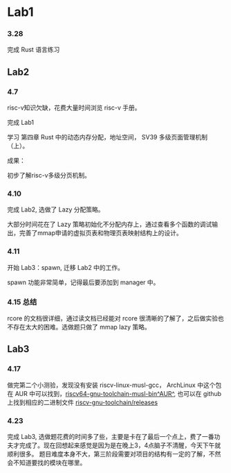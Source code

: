 # Lab1

### 3.28

完成 Rust 语言练习

## Lab2

### 4.7
 
risc-v知识欠缺，花费大量时间浏览 risc-v 手册。

完成 Lab1

学习 第四章 Rust 中的动态内存分配，地址空间， SV39 多级页面管理机制（上）。

成果：

初步了解risc-v多级分页机制。

### 4.10

完成 Lab2, 选做了 Lazy 分配策略。

大部分时间花在了 Lazy 策略初始化不分配内存上，通过查看多个函数的调试输出，完善了mmap申请的虚拟页表和物理页表映射结构上的设计。

### 4.11

开始 Lab3：spawn, 迁移 Lab2 中的工作。

spawn 功能非常简单，记得最后要添加到 manager 中。

### 4.15 总结

rcore 的文档很详细，通过读文档已经能对 rcore 很清晰的了解了，之后做实验也不存在太大的困难。选做题只做了 mmap lazy 策略。

## Lab3

### 4.17

做完第二个小测验，发现没有安装 riscv-linux-musl-gcc， ArchLinux 中这个包在 AUR 中可以找到，[riscv64-gnu-toolchain-musl-bin^AUR^](https://aur.archlinux.org/packages/riscv64-gnu-toolchain-musl-bin), 也可以在 github 上找到相应的二进制文件 [riscv-gnu-toolchain/releases](https://github.com/riscv-collab/riscv-gnu-toolchain/releases)

### 4.23

完成 Lab3, 选做题花费的时间多了些，主要是卡在了最后一个点上，费了一番功夫才完成了。现在回想起来感觉是因为是在晚上3，4点脑子不清醒，今天下午就顺利很多。
题目难度本身不大，第三阶段需要对项目的结构有一定的了解，不然会不知道要找的模块在哪里。

